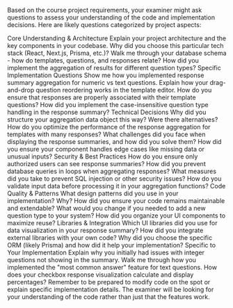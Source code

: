 Based on the course project requirements, your examiner might ask questions to assess your understanding of the code and implementation decisions. Here are likely questions categorized by project aspects:

Core Understanding & Architecture
Explain your project architecture and the key components in your codebase.
Why did you choose this particular tech stack (React, Next.js, Prisma, etc.)?
Walk me through your database schema - how do templates, questions, and responses relate?
How did you implement the aggregation of results for different question types?
Specific Implementation Questions
Show me how you implemented response summary aggregation for numeric vs text questions.
Explain how your drag-and-drop question reordering works in the template editor.
How do you ensure that responses are properly associated with their template questions?
How did you implement the case-insensitive question type handling in the response summary?
Technical Decisions
Why did you structure your aggregation data object this way? Were there alternatives?
How do you optimize the performance of the response aggregation for templates with many responses?
What challenges did you face when displaying the response summaries, and how did you solve them?
How did you ensure your component handles edge cases like missing data or unusual inputs?
Security & Best Practices
How do you ensure only authorized users can see response summaries?
How did you prevent database queries in loops when aggregating responses?
What measures did you take to prevent SQL injection or other security issues?
How do you validate input data before processing it in your aggregation functions?
Code Quality & Patterns
What design patterns did you use in your implementation? Why?
How did you ensure your code remains maintainable and extendable?
What would you change if you needed to add a new question type to your system?
How did you organize your UI components to maximize reuse?
Libraries & Integration
Which UI libraries did you use for data visualization in your response summary?
How did you integrate external libraries with your own code?
Why did you choose the specific ORM (likely Prisma) and how did it help your implementation?
Specific to Your Implementation
Explain why you initially had issues with integer questions not showing in the summary.
Walk me through how you implemented the "most common answer" feature for text questions.
How does your checkbox response visualization calculate and display percentages?
Remember to be prepared to modify code on the spot or explain specific implementation details. The examiner will be looking for your understanding of the code rather than just that the features work.
